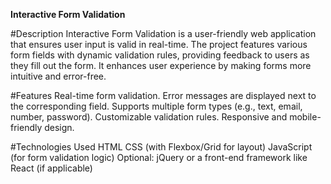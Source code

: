 **Interactive Form Validation**

#Description
Interactive Form Validation is a user-friendly web application that ensures user input is valid in real-time. The project features various form fields with dynamic validation rules, providing feedback to users as they fill out the form. It enhances user experience by making forms more intuitive and error-free.

#Features
Real-time form validation.
Error messages are displayed next to the corresponding field.
Supports multiple form types (e.g., text, email, number, password).
Customizable validation rules.
Responsive and mobile-friendly design.

#Technologies Used
HTML
CSS (with Flexbox/Grid for layout)
JavaScript (for form validation logic)
Optional: jQuery or a front-end framework like React (if applicable)

